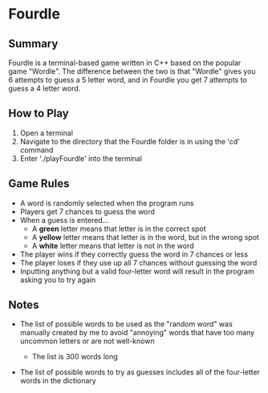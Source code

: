 # Fourdle

## Summary

Fourdle is a terminal-based game written in C++ based on the popular game "Wordle". The difference between the two is that "Wordle" gives you 6 attempts to guess a 5 letter word, and in Fourdle you get 7 attempts to guess a 4 letter word.

## How to Play

1. Open a terminal
2. Navigate to the directory that the Fourdle folder is in using the 'cd' command
3. Enter './playFourdle' into the terminal

## Game Rules

- A word is randomly selected when the program runs
- Players get 7 chances to guess the word
- When a guess is entered...
    - A **green** letter means that letter is in the correct spot
    - A **yellow** letter means that letter is in the word, but in the wrong spot
    - A **white** letter means that letter is not in the word
- The player wins if they correctly guess the word in 7 chances or less
- The player loses if they use up all 7 chances without guessing the word
- Inputting anything but a valid four-letter word will result in the program asking you to try again

## Notes

- The list of possible words to be used as the "random word" was manually created by me to avoid "annoying" words that have too many uncommon letters or are not well-known
    - The list is 300 words long

- The list of possible words to try as guesses includes all of the four-letter words in the dictionary
